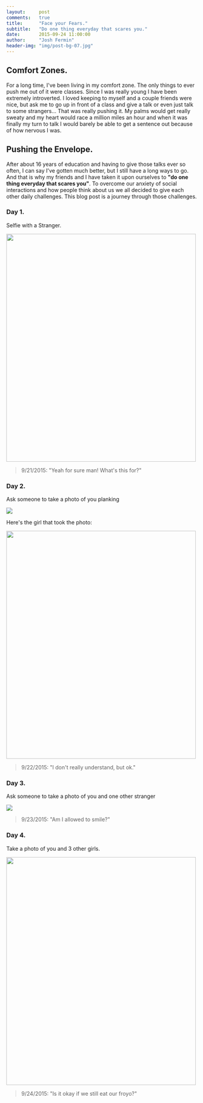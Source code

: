 ```yaml
---
layout:     post
comments: 	true
title:      "Face your Fears."
subtitle:   "Do one thing everyday that scares you."
date:       2015-09-24 11:00:00
author:     "Josh Fermin"
header-img: "img/post-bg-07.jpg"
---
```


<h2 class="section-heading">Comfort Zones.</h2>

<p>For a long time, I've been living in my comfort zone. The only things to ever push me out of it were classes. Since I was really young I have been extremely introverted. I loved keeping to myself and a couple friends were nice, but ask me to go up in front of a class and give a talk or even just talk to some strangers... That was really pushing it. My palms would get really sweaty and my heart would race a million miles an hour and when it was finally my turn to talk I would barely be able to get a sentence out because of how nervous I was.</p>

<h2 class="section-heading">Pushing the Envelope.</h2>
<p>After about 16 years of education and having to give those talks ever so often, I can say I've gotten much better, but I still have a long ways to go. And that is why my friends and I have taken it upon ourselves to <b>"do one thing everyday that scares you"</b>. To overcome our anxiety of social interactions and how people think about us we all decided to give each other daily challenges. This blog post is a journey through those challenges.</p>



<h3 class="section-heading">Day 1.</h3>
<p>Selfie with a Stranger.</p>
<a href="#">
    <img src="http://i.imgur.com/3iQfMEU.jpg" width="500" height="600">
</a>
<blockquote>9/21/2015: "Yeah for sure man! What's this for?" </blockquote>

<h3 class="section-heading">Day 2.</h3>
<p>Ask someone to take a photo of you planking</p>
<a href="#">
    <img src="http://i.imgur.com/pb48JYP.jpg">
</a>
<p>Here's the girl that took the photo:</p>
<a href="#">
    <img src="http://i.imgur.com/lZOWPE8.jpg" width="500" height="600">
</a>
<blockquote>9/22/2015: "I don't really understand, but ok." </blockquote>

<h3 class="section-heading">Day 3.</h3>
<p>Ask someone to take a photo of you and one other stranger</p>
<a href="#">
    <img src="http://i.imgur.com/QAa778V.jpg">
</a>
<blockquote>9/23/2015: "Am I allowed to smile?" </blockquote>

<h3 class="section-heading">Day 4.</h3>
<p>Take a photo of you and 3 other girls.</p>
<a href="#">
    <img src="http://i.imgur.com/8o7tDBc.jpg" width="500" height="600" >
</a>
<blockquote>9/24/2015: "Is it okay if we still eat our froyo?" </blockquote>